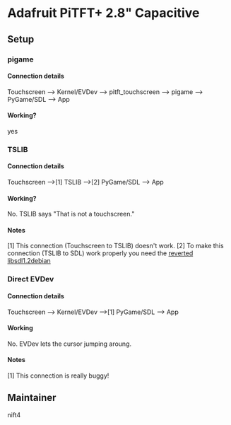 # Adafruit PiTFT+ 2.8" Capacitive
## Setup
### pigame
#### Connection details
Touchscreen --> Kernel/EVDev --> pitft_touchscreen --> pigame --> PyGame/SDL --> App
#### Working?
yes
### TSLIB
#### Connection details
Touchscreen -->[1] TSLIB -->[2] PyGame/SDL --> App
#### Working?
No. TSLIB says "That is not a touchscreen."
#### Notes
[1] This connection (Touchscreen to TSLIB) doesn't work.
[2] To make this connection (TSLIB to SDL) work properly you need the [reverted libsdl1.2debian](https://pigamedrv.github.io/technical_details/reverted_sdl_libary)
### Direct EVDev
#### Connection details
Touchscreen --> Kernel/EVDev -->[1] PyGame/SDL --> App
#### Working
No. EVDev lets the cursor jumping aroung.
#### Notes
[1] This connection is really buggy!
## Maintainer
nift4

